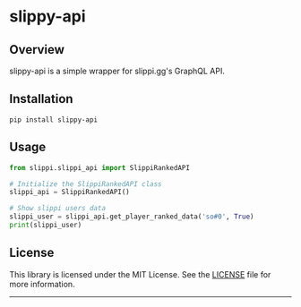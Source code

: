 # slippy-api

## Overview

slippy-api is a simple wrapper for slippi.gg's GraphQL API.


## Installation

`pip install slippy-api` 

## Usage

```python
from slippi.slippi_api import SlippiRankedAPI

# Initialize the SlippiRankedAPI class
slippi_api = SlippiRankedAPI()

# Show slippi users data
slippi_user = slippi_api.get_player_ranked_data('so#0', True)
print(slippi_user)

```

## License

This library is licensed under the MIT License. See the [LICENSE](https://github.com/andross-ssbm/slippy-api/blob/master/LICENSE) file for more information.

----------
